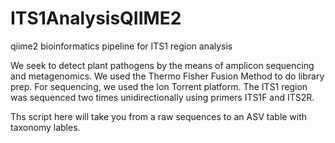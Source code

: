 # ITS1AnalysisQIIME2
qiime2 bioinformatics pipeline for ITS1 region analysis

We seek to detect plant pathogens by the means of amplicon sequencing and metagenomics.
We used the Thermo Fisher Fusion Method to do library prep. For sequencing, we used the Ion Torrent platform. 
The ITS1 region was sequenced two times unidirectionally using primers ITS1F and ITS2R.

Ths script here will take you from a raw sequences to an ASV table with taxonomy lables. 

